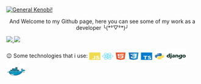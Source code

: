 <div>
  <a href="https://github.com/Starchaser7">
  <img height="160em" align="center" title="General Kenobi!" src="https://media2.giphy.com/media/Nx0rz3jtxtEre/giphy.gif?cid=ecf05e47scdtru4ljbbkh1f2zzylw8tar4mqsb6h5xhezgp0&rid=giphy.gif&ct=g">
  </a>
  <p style="text-align: center;">And Welcome to my Github page, here you can see some of my work as a developer ╰(*°▽°*)╯</p>
  <a href="https://github.com/Starchaser7">
  <img height="160em" widght="auto" src="https://github-readme-stats.vercel.app/api?username=Starchaser7&show_icons=true&theme=merko&count_private=true">
  <img height="160em" widght="auto" src="https://github-readme-stats.vercel.app/api/top-langs/?username=Starchaser7&theme=merko&layout=compact">
  </a>
</div>
<div style="display: inline_block">
  <p>😉 Some technologies that i use:
    <a href="https://github.com/Starchaser7" style="text-decoration:none;">
      <img align="center" alt="Js" title="JavaScript" height="20" width="30" src="https://raw.githubusercontent.com/devicons/devicon/master/icons/javascript/javascript-plain.svg">
      <img align="center" alt="React" title="React" height="20" width="30" src="https://raw.githubusercontent.com/devicons/devicon/master/icons/react/react-original.svg">
      <img align="center" alt="HTML5" title="HTML5" height="20" width="30" src="https://raw.githubusercontent.com/devicons/devicon/master/icons/html5/html5-original.svg">
      <img align="center" alt="CSS3" title="CSS3" height="20" width="30" src="https://raw.githubusercontent.com/devicons/devicon/master/icons/css3/css3-original.svg">
      <img align="center" alt="Ts" title="TypeScript" height="20" width="30" src="https://raw.githubusercontent.com/devicons/devicon/master/icons/typescript/typescript-plain.svg">
      <img align="center" alt="Python" title="Python" height="20" width="30" src="https://raw.githubusercontent.com/devicons/devicon/master/icons/python/python-original.svg">
      <img align="center" alt="Django" title="Django" height="40" width="50" src="https://raw.githubusercontent.com/devicons/devicon/master/icons/django/django-plain-wordmark.svg">
      <img align="center" alt="Docker" title="Docker" height="40" width="50" src="https://raw.githubusercontent.com/devicons/devicon/master/icons/docker/docker-original.svg"> 
    </a>
</div>
